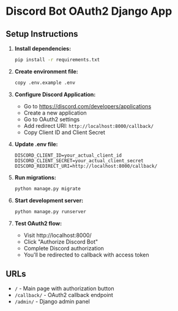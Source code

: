 # Discord Bot OAuth2 Django App

## Setup Instructions

1. **Install dependencies:**
   ```bash
   pip install -r requirements.txt
   ```

2. **Create environment file:**
   ```bash
   copy .env.example .env
   ```

3. **Configure Discord Application:**
   - Go to https://discord.com/developers/applications
   - Create a new application
   - Go to OAuth2 settings
   - Add redirect URI: `http://localhost:8000/callback/`
   - Copy Client ID and Client Secret

4. **Update .env file:**
   ```
   DISCORD_CLIENT_ID=your_actual_client_id
   DISCORD_CLIENT_SECRET=your_actual_client_secret
   DISCORD_REDIRECT_URI=http://localhost:8000/callback/
   ```

5. **Run migrations:**
   ```bash
   python manage.py migrate
   ```

6. **Start development server:**
   ```bash
   python manage.py runserver
   ```

7. **Test OAuth2 flow:**
   - Visit http://localhost:8000/
   - Click "Authorize Discord Bot"
   - Complete Discord authorization
   - You'll be redirected to callback with access token

## URLs
- `/` - Main page with authorization button
- `/callback/` - OAuth2 callback endpoint
- `/admin/` - Django admin panel